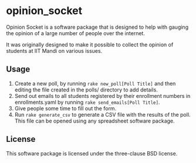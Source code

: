 opinion_socket
==============

Opinion Socket is a software package that is designed to help with gauging the
opinion of a large number of people over the internet.

It was originally designed to make it possible to collect the opinion of
students at IIT Mandi on various issues.

Usage
-----

1. Create a new poll, by running `rake new_poll[Poll Title]` and then editing
the file created in the polls/ directory to add details.
2. Send out emails to all students registered by their enrollment numbers in 
enrollments.yaml by running `rake send_emails[Poll Title]`.
3. Give people some time to fill out the form.
4. Run `rake generate_csv` to generate a CSV file with the results of the poll.
This file can be opened using any spreadsheet software package.

License
-------

This software package is licensed under the three-clause BSD license.
